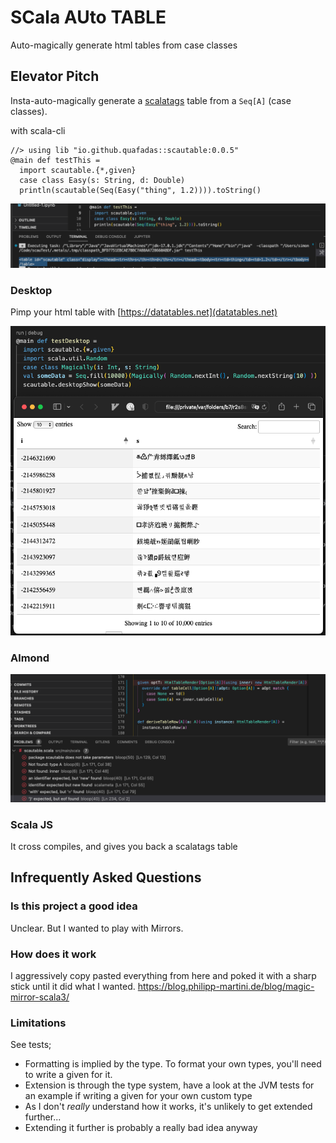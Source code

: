 
# SCala AUto TABLE
Auto-magically generate html tables from case classes

## Elevator Pitch 
Insta-auto-magically generate a [scalatags](https://github.com/com-lihaoyi/scalatags) table from a `Seq[A]` (case classes). 

with scala-cli
```
//> using lib "io.github.quafadas::scautable:0.0.5"
@main def testThis = 
  import scautable.{*,given}  
  case class Easy(s: String, d: Double)
  println(scautable(Seq(Easy("thing", 1.2)))).toString()
```

![tostring](toString.png)
### Desktop
Pimp your html table with [https://datatables.net](datatables.net)

![desktop](desktop.png)

### Almond
![almond](almond.png)

### Scala JS
It cross compiles, and gives you back a scalatags table

## Infrequently Asked Questions
### Is this project a good idea
Unclear. But I wanted to play with Mirrors. 

### How does it work
I aggressively copy pasted everything from here and poked it with a sharp stick until it did what I wanted.
https://blog.philipp-martini.de/blog/magic-mirror-scala3/

### Limitations
See tests; 
- Formatting is implied by the type. To format your own types, you'll need to write a given for it.
- Extension is through the type system, have a look at the JVM tests for an example if writing a given for your own custom type
- As I don't _really_ understand how it works, it's unlikely to get extended further... 
- Extending it further is probably a really bad idea anyway
